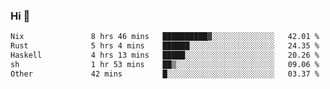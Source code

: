 ### Hi 👋

<!--START_SECTION:waka-->

```txt
Nix               8 hrs 46 mins   ██████████▓░░░░░░░░░░░░░░   42.01 %
Rust              5 hrs 4 mins    ██████░░░░░░░░░░░░░░░░░░░   24.35 %
Haskell           4 hrs 13 mins   █████░░░░░░░░░░░░░░░░░░░░   20.26 %
sh                1 hr 53 mins    ██▒░░░░░░░░░░░░░░░░░░░░░░   09.06 %
Other             42 mins         █░░░░░░░░░░░░░░░░░░░░░░░░   03.37 %
```

<!--END_SECTION:waka-->
